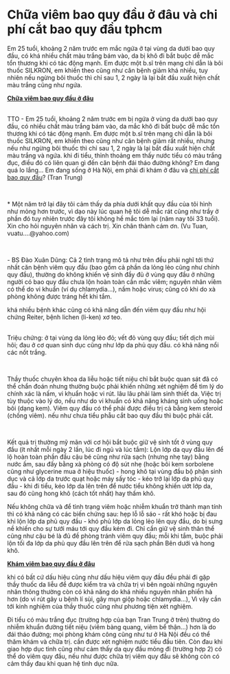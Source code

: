 <div>
<h1>Chữa viêm bao quy đầu ở đâu và chi phí cắt bao quy đầu tphcm</h1>

<p>Em 25 tuổi, khoảng 2 năm trước em mắc ngứa ở tại vùng da dưới bao quy đầu, có khá nhiều chất màu trắng bám vào, da bị khô đi bắt buộc dễ mắc tổn thương khi có tác động mạnh. Em được một b.sĩ trên mạng chỉ dẫn là bôi thuốc SILKRON, em khiến theo cũng như căn bệnh giảm khá nhiều, tuy nhiên nếu ngừng bôi thuốc thì chỉ sau 1, 2 ngày là lại bắt đầu xuất hiện chất màu trắng cũng như ngứa.</p>

<p><a href="http://phongkhamdaidong.vn/dia-chi-kham-chua-viem-bao-quy-dau-o-dau-tot-tphcm-32.html"><strong>Chữa viêm bao quy đầu ở đâu</strong></a></p>
</div>

<div><br />
TTO - Em 25 tuổi, khoảng 2 năm trước em bị ngứa ở vùng da dưới bao quy đầu, có nhiều chất màu trắng bám vào, da mắc khô đi bắt buộc dễ mắc tổn thương khi có tác động mạnh. Em được một b.sĩ trên mạng chỉ dẫn là bôi thuốc SILKRON, em khiến theo cũng như căn bệnh giảm rất nhiều, nhưng nếu như ngừng bôi thuốc thì chỉ sau 1, 2 ngày là lại bắt đầu xuất hiện chất màu trắng và ngứa. khi đi tiểu, thỉnh thoảng em thấy nước tiểu có màu trắng đục, điều đó có liên quan gì đến căn bệnh đái tháo đường không? Em đang quá lo lắng... Em đang sống ở Hà Nội, em phải đi khám ở đâu và <a href="http://phongkhamdaidong.vn/tong-chi-phi-cat-bao-quy-dau-het-bao-nhieu-tien-nam-2017-3.html">chi phí cắt bao quy đầu</a>? (Tran Trung)

<p>&nbsp;</p>
* Một năm trở lại đây tôi cảm thấy da phía dưới khất quy đầu của tôi hình như mỏng hơn trước, vì dạo này lúc quan hệ tôi dễ mắc rát cũng như trầy ở phần đó tuy nhiên trước đây tôi không hề mắc tóm lại (năm nay tôi 33 tuổi). Xin cho hỏi nguyên nhân và cách trị. Xin chân thành cám ơn. (Vu Tuan, vuatu....@yahoo.com)

<p>&nbsp;</p>

<p>- BS Đào Xuân Dũng: Cả 2 tình trạng mô tả như trên đều phải nghĩ tới thứ nhất căn bệnh viêm quy đầu (bao gồm cả phần da lỏng lẻo cũng như chính quy đầu), thường do không khiến vệ sinh đầy đủ ở vùng quy đầu ở những người có bao quy đầu chưa lộn hoàn toàn cần mắc viêm; nguyên nhân viêm có thể do vi khuẩn (ví dụ chlamydia&hellip;), nấm hoặc virus; cũng có khi do xà phòng không được tráng hết khi tắm.</p>

<p>khá nhiều bệnh khác cũng có khả năng dẫn đến viêm quy đầu như hội chứng Reiter, bệnh lichen (li-ken) xơ teo.</p>

<div id="uvideoarticle">&nbsp;</div>
Triệu chứng: ở tại vùng da lỏng lẻo đỏ; vết đỏ vùng quy đầu; tiết dịch mùi hôi; đau ở cơ quan sinh dục cũng như lớp da phủ quy đầu. có khả năng nổi các nốt trắng.

<p>&nbsp;</p>
Thầy thuốc chuyên khoa da liễu hoặc tiết niệu chỉ bắt buộc quan sát đã có thể chẩn đoán nhưng thường buộc phải khiến những xét nghiệm để tìm lý do chính xác là nấm, vi khuẩn hoặc vi rút. lâu lâu phải làm sinh thiết da. Việc trị tùy thuộc vào lý do, nếu như do vi khuẩn có khả năng kháng sinh uống hoặc bôi (dạng kem). Viêm quy đầu có thể phải được điều trị cả bằng kem steroid (chống viêm). nếu như chưa tiểu phẫu cắt bao quy đầu thì buộc phải cắt.

<p>&nbsp;</p>

<p>Kết quả trị thường mỹ mãn với cơ hội bắt buộc giữ vệ sinh tốt ở vùng quy đầu (ít nhất mỗi ngày 2 lần, lúc đi ngủ và lúc tắm): Lộn lớp da quy đầu lên để lộ hoàn toàn phần đầu cậu bé cũng như rửa sạch (nhưng nhẹ tay) bằng nước ấm, sau đấy bằng xà phòng có độ sút nhẹ (hoặc bôi kem sorbolene cũng như glycerine mua ở hiệu thuốc) - hong khô tại vùng đầu bộ phận sinh dục và cả lớp da trước quạt hoặc máy sấy tóc - kéo trở lại lớp da phủ quy đầu - khi đi tiểu, kéo lớp da lên trên để nước tiểu không khiến ướt lớp da, sau đó cũng hong khô (cách tốt nhất) hay thấm khô.</p>
Nếu không chữa và để tình trạng viêm hoặc nhiễm khuẩn trở thành mạn tính thì có khả năng có các biến chứng sau: hẹp lỗ lỗ sáo - rất khó hoặc bị đau khi lộn lớp da phủ quy đầu - khó phủ lớp da lỏng lẻo lên quy đầu, do bị sưng nề khiến cho sự tưới máu tới quy đầu kém đi. Chỉ cần giữ vệ sinh thân thể cũng như cậu bé là đủ đề phòng tránh viêm quy đầu; mỗi khi tắm, buộc phải lộn tối đa lớp da phủ quy đầu lên trên để rửa sạch phần Bên dưới và hong khô.

<p><a href="http://phongkhamdaidong.vn/dia-chi-kham-chua-viem-bao-quy-dau-o-dau-tot-tphcm-32.html"><strong>Khám viêm bao quy đầu ở đâu</strong></a></p>

<p>khi có bất cứ dấu hiệu cũng như dấu hiệu viêm quy đầu đều phải đi gặp thầy thuốc da liễu để được kiểm tra và chữa trị vì bên ngoài những nguyên nhân thông thường còn có khả năng do khá nhiều nguyên nhân phiền hà hơn (do vi rút gây u bệnh lí sùi, gây mụn giộp hoặc chlamydia&hellip;), Vì vậy cần tới kinh nghiệm của thầy thuốc cũng như phương tiện xét nghiệm.</p>
Đi tiểu có màu trắng đục (trường hợp của bạn Tran Trung ở trên) thường do nhiễm khuẩn đường tiết niệu (viêm bàng quang, viêm bể thận&hellip;) hơn là do đái tháo đường; mọi phòng khám công cũng như tư ở Hà Nội đều có thể thăm khám và chữa trị. cần được xét nghiệm nước tiểu đầu tiên. Còn đau khi giao hợp dục tình cũng như cảm thấy da quy đầu mỏng đi (trường hợp 2) có thể do viêm quy đầu, nếu như được chữa trị viêm quy đầu sẽ không còn có cảm thấy đau khi quan hệ tình dục nữa.

<p>&nbsp;</p>
</div>
